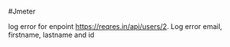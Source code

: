#Jmeter 

log error for enpoint https://reqres.in/api/users/2. Log error email, firstname, lastname and id
